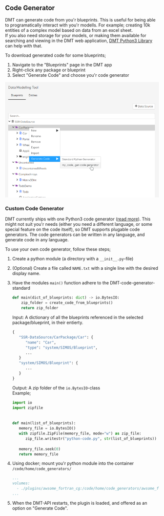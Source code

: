 ## Code Generator

DMT can generate code from you'r blueprints. This is useful for being able to programatically interact with you'r modells. For example; creating 10k entities of a complex model based on data from an excel sheet.  
If you also need storage for your models, or making them available for searching and viewing in the DMT web application, [DMT Python3 Library](https://equinor.github.io/dmt-py/) can help with that.

To download generated code for some blueprints;

1. Navigate to the "Blueprints" page in the DMT app
2. Right-click any package or blueprint
3. Select "Generate Code" and choose you'r code generator

![custom_code_generator](docs/custom_code_generator.png)

### Custom Code Generator

DMT currently ships with one Python3 code generator ([read more](docs/standard_code_gen.md)).
This might not suit you'r needs (either you need a different language, or some special feature on the code itself), so DMT supports plugable code generators. The code generators can be written in any language, and generate code in any language.

To use your own code generator, follow these steps;

1. Create a python module (a directory with a `__init__.py`-file)
2. (Optional) Create a file called `NAME.txt` with a single line with the desired display name.
3. Have the modules `main()` function adhere to the DMT-code-generator-standard

    ```python
    def main(dict_of_blueprints: dict) -> io.BytesIO:
        zip_folder = create_code_from_blueprints()
        return zip_folder
    ```

   Input: A dictionary of all the blueprints referenced in the selected package/blueprint, in their entierty.

   ```python
   {
      "SSR-DataSource/CarPackage/Car": {
         "name": "Car",
         "type": "system/SIMOS/Blueprint",
         ...
      }
      "system/SIMOS/Blueprint": {
         ...
      }
   }
   ```

   Output: A zip folder of the `io.BytesIO`-class  
   Example;

   ```python
   import io
   import zipfile


   def main(list_of_blueprints):
      memory_file = io.BytesIO()
      with zipfile.ZipFile(memory_file, mode="w") as zip_file:
         zip_file.writestr("python-code.py", str(list_of_blueprints))

      memory_file.seek(0)
      return memory_file
   ```

4. Using docker; mount you'r python module into the container `/code/home/code_generators/`

    ```yaml
    ...
    volumes:
      - ./plugins/awsome_fortran_cg:/code/home/code_generators/awsome_fortran_cg
    ...
    ```

5. When the DMT-API restarts, the plugin is loaded, and offered as an option on "Generate Code".

